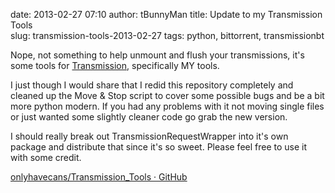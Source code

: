 date: 2013-02-27 07:10
author: tBunnyMan
title: Update to my Transmission Tools	
slug: transmission-tools-2013-02-27
tags: python, bittorrent, transmissionbt

Nope, not something to help unmount and flush your transmissions, it's some tools for [Transmission](http://www.transmissionbt.com/), specifically MY tools.

I just though I would share that I redid this repository completely and cleaned up the Move & Stop script to cover some possible bugs and be a bit more python modern. If you had any problems with it not moving single files or just wanted some slightly cleaner code go grab the new version.

I should really break out TransmissionRequestWrapper into it's own package and distribute that since it's so sweet. Please feel free to use it with some credit.

[onlyhavecans/Transmission_Tools · GitHub](https://github.com/onlyhavecans/Transmission_Tools)
